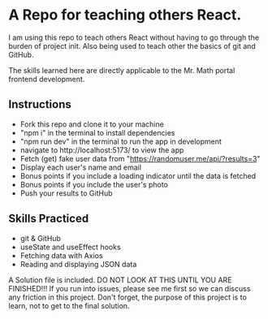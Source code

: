 # A Repo for teaching others React.

I am using this repo to teach others React without having to go through the burden of project init. Also being used to teach other the basics of git and GitHub.

The skills learned here are directly applicable to the Mr. Math portal frontend development.

## Instructions

- Fork this repo and clone it to your machine
- "npm i" in the terminal to install dependencies
- "npm run dev" in the terminal to run the app in development
- navigate to http://localhost:5173/ to view the app
- Fetch (get) fake user data from "https://randomuser.me/api/?results=3"
- Display each user's name and email
- Bonus points if you include a loading indicator until the data is fetched
- Bonus points if you include the user's photo
- Push your results to GitHub

## Skills Practiced

- git & GitHub
- useState and useEffect hooks
- Fetching data with Axios
- Reading and displaying JSON data

A Solution file is included. DO NOT LOOK AT THIS UNTIL YOU ARE FINISHED!!! If you run into issues, please see me first so we can discuss any friction in this project. Don't forget, the purpose of this project is to learn, not to get to the final solution.
